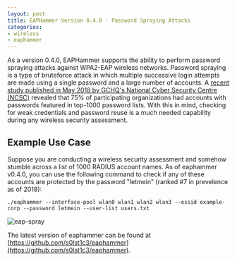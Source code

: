 ```yaml
---
layout: post
title: EAPHammer Version 0.4.0 - Password Spraying Attacks
categories:
- wireless
- eaphammer
---
```


As a version 0.4.0, EAPHammer supports the ability to perform password spraying attacks against WPA2-EAP wireless networks. Password spraying is a type of bruteforce attack in which multiple successive login attempts are made using a single password and a large number of accounts. A [recent study published in May 2018 by GCHQ's National Cyber Security Centre (NCSC)](https://www.ncsc.gov.uk/blog-post/spray-you-spray-me-defending-against-password-spraying-attacks) revealed that 75% of participating organizations had accounts with passwords featured in top-1000 password lists. With this in mind, checking for weak credentials and password reuse is a much needed capability during any wireless security assessment.

## Example Use Case
Suppose you are conducting a wireless security assessment and somehow stumble across a list of 1000 RADIUS account names. As of eaphammer v0.4.0, you can use the following command to check if any of these accounts are protected by the password "letmein" (ranked #7 in prevelence as of 2018):

	./eaphammer --interface-pool wlan0 wlan1 wlan2 wlan3 --essid example-corp --password letmein --user-list users.txt

![eap-spray](http://solstice.sh/images/eap-spray/eap-spray.png)

The latest version of eaphammer can be found at [https://github.com/s0lst1c3/eaphammer](https://github.com/s0lst1c3/eaphammer).
